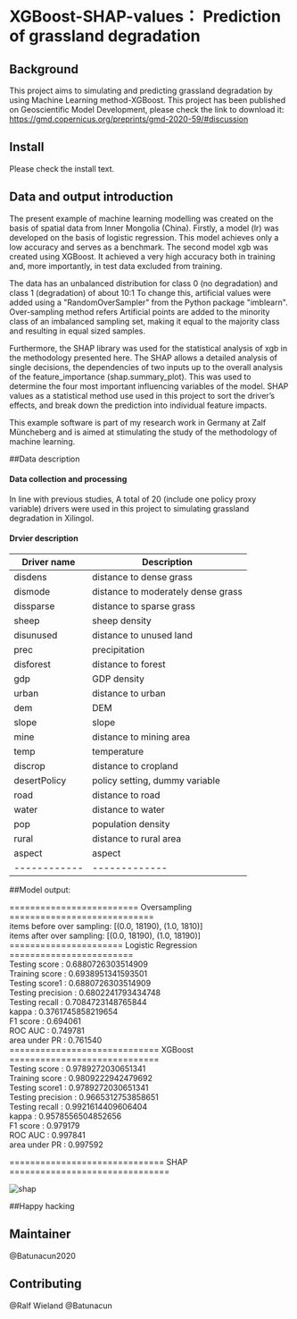 # XGBoost-SHAP-values： Prediction of grassland degradation

## Background
This project aims to simulating and predicting grassland degradation by using Machine Learning method-XGBoost.
This project has been published on Geoscientific Model Development, please check the link to download it: https://gmd.copernicus.org/preprints/gmd-2020-59/#discussion
## Install
Please check the install text. 
## Data and output introduction
The present example of machine learning modelling was created on the basis of spatial data from Inner Mongolia (China). Firstly, a model (lr) was developed on the basis of logistic regression.  This model achieves only a low accuracy and serves as a benchmark. The second model xgb was created using XGBoost. It achieved a very high accuracy both in training and, more importantly, in test data excluded from training. 

The data has an unbalanced distribution for class 0 (no degradation) and class 1 (degradation) of about 10:1 To change this, artificial values were added using a "RandomOverSampler" from the Python package "imblearn".
Over-sampling method refers Artificial points are added to the minority class of an imbalanced sampling set, making it equal to the majority class and resulting in equal sized samples.

Furthermore, the SHAP library was used for the statistical analysis of xgb in the methodology presented here. The SHAP allows a detailed analysis of single decisions, the dependencies of two inputs up to the overall analysis of the feature_importance (shap.summary_plot). This was used to determine the four most important influencing variables of the model.
SHAP values as a statistical method use used in this project to sort the driver’s effects, and break down the prediction into individual feature impacts.

This example software is part of my research work in Germany at Zalf Müncheberg and is aimed at stimulating the study of the methodology of machine learning.

##Data description
#### Data collection and processing
In line with previous studies, A total of 20 (include one policy proxy variable) drivers were used in this project to simulating grassland degradation in Xilingol.

#### Drvier description
Driver name | Description
------------ | -------------
disdens | distance to dense grass  
dismode |distance to moderately dense grass  
dissparse| distance to sparse grass  
sheep|sheep density  
disunused|distance to unused land 
prec|precipitation  
disforest|distance to forest
gdp|GDP density  
urban|distance to urban  
dem|DEM  
slope| slope  
mine|distance to mining area
temp|temperature  
discrop|distance to cropland  
desertPolicy|policy setting, dummy variable  
road|distance to road 
water|distance to  water
pop|population density 
rural|distance to rural area 
aspect|aspect  
------------ | -------------

##Model output:

========================= Oversampling ============================  
items before over sampling: [(0.0, 18190), (1.0, 1810)]  
items after over sampling: [(0.0, 18190), (1.0, 18190)]  
====================== Logistic Regression ========================  
Testing score     : 0.6880726303514909  
Training score    : 0.6938951341593501  
Testing score1    : 0.6880726303514909  
Testing precision : 0.6802241793434748  
Testing recall    : 0.7084723148765844  
kappa             : 0.3761745858219654  
F1 score          : 0.694061  
ROC AUC           : 0.749781  
area under PR     : 0.761540  
============================= XGBoost =============================  
Testing score     : 0.9789272030651341  
Training score    : 0.9809222942479692  
Testing score1    : 0.9789272030651341  
Testing precision : 0.9665312753858651  
Testing recall    : 0.9921614409606404  
kappa             : 0.9578556504852656  
F1 score          : 0.979179  
ROC AUC           : 0.997841  
area under PR     : 0.997592  

============================== SHAP ===============================  

![shap](shape2.png)


##Happy hacking
## Maintainer
@Batunacun2020
## Contributing
@Ralf Wieland @Batunacun
